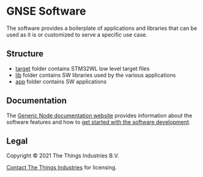 # GNSE Software
The software provides a boilerplate of applications and libraries that can be used as it is or customized to serve a specific use case.

## Structure

- [target](./target/README.md) folder contains STM32WL low level target files
- [lib](./lib/README.md) folder contains SW libraries used by the various applications
- [app](./app/README.md) folder contains SW applications

## Documentation

The [Generic Node documentation website](https://thethingsindustries.github.io/generic-node-docs/) provides information about the software features and how to [get started with the software development](https://thethingsindustries.github.io/generic-node-docs/getting-started/se-sw/).

## Legal

Copyright © 2021 The Things Industries B.V.

[Contact The Things Industries](https://thethingsindustries.com/contact/) for licensing.
